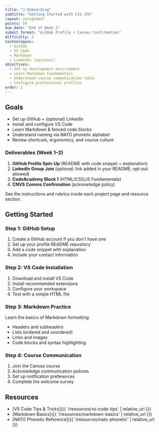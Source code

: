 ```yaml
---
title: "🚀 Onboarding"
subtitle: "Getting Started with CIS 376"
layout: assignment
points: 50
due_date: "End of Week 2"
submit_format: "GitHub Profile + Canvas Confirmation"
difficulty: 2
technologies:
  - GitHub
  - VS Code
  - Markdown
  - LinkedIn (optional)
objectives:
  - Set up development environment
  - Learn Markdown fundamentals
  - Understand course communication tools
  - Configure professional profiles
order: 1
---
```


## Goals
- Set up GitHub + (optional) LinkedIn
- Install and configure VS Code
- Learn Markdown & fenced code blocks
- Understand naming via NATO phonetic alphabet
- Review shortcuts, ergonomics, and course culture

### Deliverables (Week 1–2)
1. **GitHub Profile Spin-Up** (README with code snippet + explanation)
2. **LinkedIn Group Join** (optional; link added in your README; opt-out allowed)
3. **CodeAcademy Block 1** (HTML/CSS/JS Fundamentals)
4. **CNVS Comms Confirmation** (acknowledge policy)

See the instructions and rubrics inside each project page and resource section.

## Getting Started

### Step 1: GitHub Setup
1. Create a GitHub account if you don't have one
2. Set up your profile README repository
3. Add a code snippet with explanation
4. Include your contact information

### Step 2: VS Code Installation
1. Download and install VS Code
2. Install recommended extensions
3. Configure your workspace
4. Test with a simple HTML file

### Step 3: Markdown Practice
Learn the basics of Markdown formatting:
- Headers and subheaders
- Lists (ordered and unordered)
- Links and images
- Code blocks and syntax highlighting

### Step 4: Course Communication
1. Join the Canvas course
2. Acknowledge communication policies
3. Set up notification preferences
4. Complete the welcome survey

## Resources
- [VS Code Tips & Tricks]({{ '/resources/vs-code-tips' | relative_url }})
- [Markdown Basics]({{ '/resources/markdown-basics' | relative_url }})
- [NATO Phonetic Reference]({{ '/resources/nato-phonetic' | relative_url }})
